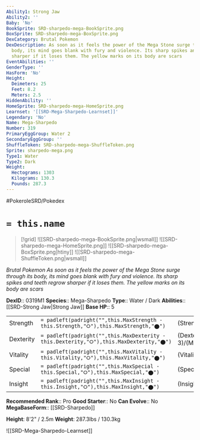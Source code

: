 ```yaml
---
Ability1: Strong Jaw
Ability2: ''
Baby: 'No'
BookSprite: SRD-sharpedo-mega-BookSprite.png
BoxSprite: SRD-sharpedo-mega-BoxSprite.png
DexCategory: Brutal Pokemon
DexDescription: As soon as it feels the power of the Mega Stone surge through its
  body, its mind goes blank with fury and violence. Its sharp spikes and teeth regrow
  sharper if it loses them. The yellow marks on its body are scars
EventAbilities: ''
GenderType: ''
HasForm: 'No'
Height:
  Deimeters: 25
  Feet: 8.2
  Meters: 2.5
HiddenAbility: ''
HomeSprite: SRD-sharpedo-mega-HomeSprite.png
Learnset: '[[SRD-Mega-Sharpedo-Learnset]]'
Legendary: 'No'
Name: Mega-Sharpedo
Number: 319
PrimaryEggGroup: Water 2
SecondaryEggGroup: ''
ShuffleToken: SRD-sharpedo-mega-ShuffleToken.png
Sprite: sharpedo-mega.png
Type1: Water
Type2: Dark
Weight:
  Hectograms: 1303
  Kilograms: 130.3
  Pounds: 287.3
---
```


#PokeroleSRD/Pokedex

# `= this.name`

> [!grid]
> ![[SRD-sharpedo-mega-BookSprite.png|wsmall]]
> ![[SRD-sharpedo-mega-HomeSprite.png]]
> ![[SRD-sharpedo-mega-BoxSprite.png|htiny]]
> ![[SRD-sharpedo-mega-ShuffleToken.png|wsmall]]


*Brutal Pokemon*
*As soon as it feels the power of the Mega Stone surge through its body, its mind goes blank with fury and violence. Its sharp spikes and teeth regrow sharper if it loses them. The yellow marks on its body are scars*

**DexID**:: 0319M1
**Species**:: Mega-Sharpedo
**Type**:: Water / Dark
**Abilities**:: [[SRD-Strong Jaw|Strong Jaw]]
**Base HP**:: 5

|           |                                                                                        |                                          |
| --------- | -------------------------------------------------------------------------------------- | ---------------------------------------- |
| Strength  | `= padleft(padright("",this.MaxStrength - this.Strength,"⭘"),this.MaxStrength,"⬤")`    | (Strength::4)/(MaxStrength::8)   |
| Dexterity | `= padleft(padright("",this.MaxDexterity - this.Dexterity,"⭘"),this.MaxDexterity,"⬤")` | (Dexterity:: 3)/(MaxDexterity::6) |
| Vitality  | `= padleft(padright("",this.MaxVitality - this.Vitality,"⭘"),this.MaxVitality,"⬤")`    | (Vitality::2)/(MaxVitality::5)   |
| Special   | `= padleft(padright("",this.MaxSpecial - this.Special,"⭘"),this.MaxSpecial,"⬤")`       | (Special::3)/(MaxSpecial::6)     |
| Insight   | `= padleft(padright("",this.MaxInsight - this.Insight,"⭘"),this.MaxInsight,"⬤")`       | (Insight::2)/(MaxInsight::4)     |


**Recommended Rank**:: Pro
**Good Starter**:: No
**Can Evolve**:: No
**MegaBaseForm**:: [[SRD-Sharpedo]]

**Height**: 8'2" / 2.5m
**Weight**: 287.3lbs / 130.3kg

![[SRD-Mega-Sharpedo-Learnset]]